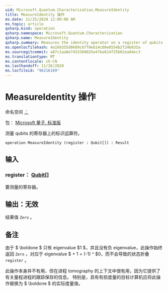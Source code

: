 ```yaml
---
uid: Microsoft.Quantum.Characterization.MeasureIdentity
title: MeasureIdentity 操作
ms.date: 11/25/2020 12:00:00 AM
ms.topic: article
qsharp.kind: operation
qsharp.namespace: Microsoft.Quantum.Characterization
qsharp.name: MeasureIdentity
qsharp.summary: Measures the identity operator on a register of qubits.
ms.openlocfilehash: 4a169355d0669c67f0eb14c80e8554b2f24b035a
ms.sourcegitcommit: a87c1aa8e7453360025e47ba614f25b02ea84ec3
ms.translationtype: MT
ms.contentlocale: zh-CN
ms.lasthandoff: 11/26/2020
ms.locfileid: "96216109"
---
```

# <a name="measureidentity-operation"></a>MeasureIdentity 操作

命名空间 [：](xref:Microsoft.Quantum.Characterization)

包： [Microsoft 量子. 标准版](https://nuget.org/packages/Microsoft.Quantum.Standard)


测量 qubits 的寄存器上的标识运算符。

```qsharp
operation MeasureIdentity (register : Qubit[]) : Result
```


## <a name="input"></a>输入

### <a name="register--qubit"></a>register： [Qubit](xref:microsoft.quantum.lang-ref.qubit)[]

要测量的寄存器。



## <a name="output--__invalidresult__"></a>输出：__无效 <Result>__

结果值 `Zero` 。

## <a name="remarks"></a>备注

由于 $ \boldone $ 只有 eigenvalue $1 $，并且没有负 eigenvalue，此操作始终返回 `Zero` ，对应于 eigenvalue $ + 1 = (-1) ^ $0，而不会导致的状态折叠 `register` 。

此操作本身并不有用，但在进程 tomography 的上下文中很有用，因为它提供了有关量程进程的跟踪保存的信息。
特别是，具有有损度量的目标计算机应将此操作替换为 $ \boldone $ 的实际度量值。
